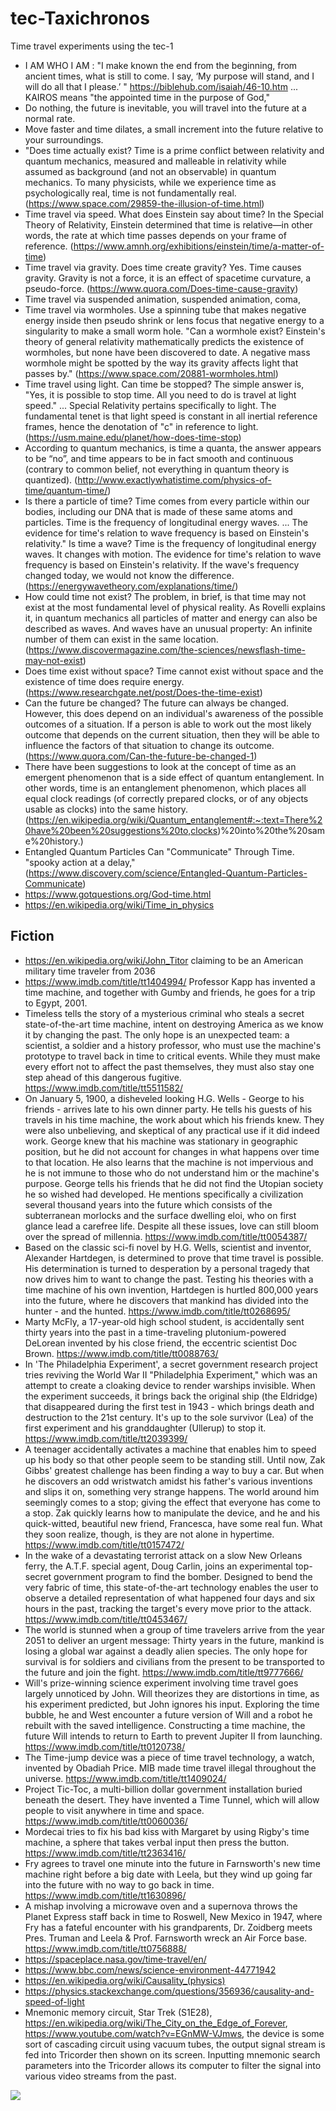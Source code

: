 # tec-Taxichronos
Time travel experiments using the tec-1

- I AM WHO I AM : "I make known the end from the beginning, from ancient times, what is still to come. I say, ‘My purpose will stand, and I will do all that I please.’ " https://biblehub.com/isaiah/46-10.htm  ... KAIROS means "the appointed time in the purpose of God," 
- Do nothing, the future is inevitable, you will travel into the future at a normal rate.
- Move faster and time dilates, a small increment into the future relative to your surroundings.  
- "Does time actually exist? Time is a prime conflict between relativity and quantum mechanics, measured and malleable in relativity while assumed as background (and not an observable) in quantum mechanics. To many physicists, while we experience time as psychologically real, time is not fundamentally real. (https://www.space.com/29859-the-illusion-of-time.html)
- Time travel via speed. What does Einstein say about time? In the Special Theory of Relativity, Einstein determined that time is relative—in other words, the rate at which time passes depends on your frame of reference. (https://www.amnh.org/exhibitions/einstein/time/a-matter-of-time)
- Time travel via gravity. Does time create gravity? Yes. Time causes gravity. Gravity is not a force, it is an effect of spacetime curvature, a pseudo-force. (https://www.quora.com/Does-time-cause-gravity)
- Time travel via suspended animation, suspended animation, coma, 
- Time travel via wormholes. Use a spinning tube that makes negative energy inside then pseudo shrink or lens focus that negative energy to a singularity to make a small worm hole. "Can a wormhole exist? Einstein's theory of general relativity mathematically predicts the existence of wormholes, but none have been discovered to date. A negative mass wormhole might be spotted by the way its gravity affects light that passes by." (https://www.space.com/20881-wormholes.html)
- Time travel using light. Can time be stopped? The simple answer is, "Yes, it is possible to stop time. All you need to do is travel at light speed." ... Special Relativity pertains specifically to light. The fundamental tenet is that light speed is constant in all inertial reference frames, hence the denotation of "c" in reference to light. (https://usm.maine.edu/planet/how-does-time-stop)
- According to quantum mechanics, is time a quanta, the answer appears to be “no”, and time appears to be in fact smooth and continuous (contrary to common belief, not everything in quantum theory is quantized). (http://www.exactlywhatistime.com/physics-of-time/quantum-time/)
- Is there a particle of time? Time comes from every particle within our bodies, including our DNA that is made of these same atoms and particles. Time is the frequency of longitudinal energy waves. ... The evidence for time's relation to wave frequency is based on Einstein's relativity." Is time a wave? Time is the frequency of longitudinal energy waves. It changes with motion. The evidence for time's relation to wave frequency is based on Einstein's relativity. If the wave's frequency changed today, we would not know the difference. (https://energywavetheory.com/explanations/time/)
- How could time not exist? The problem, in brief, is that time may not exist at the most fundamental level of physical reality. As Rovelli explains it, in quantum mechanics all particles of matter and energy can also be described as waves. And waves have an unusual property: An infinite number of them can exist in the same location. (https://www.discovermagazine.com/the-sciences/newsflash-time-may-not-exist)
- Does time exist without space? Time cannot exist without space and the existence of time does require energy.(https://www.researchgate.net/post/Does-the-time-exist)
- Can the future be changed? The future can always be changed. However, this does depend on an individual's awareness of the possible outcomes of a situation. If a person is able to work out the most likely outcome that depends on the current situation, then they will be able to influence the factors of that situation to change its outcome. (https://www.quora.com/Can-the-future-be-changed-1)
- There have been suggestions to look at the concept of time as an emergent phenomenon that is a side effect of quantum entanglement. In other words, time is an entanglement phenomenon, which places all equal clock readings (of correctly prepared clocks, or of any objects usable as clocks) into the same history. (https://en.wikipedia.org/wiki/Quantum_entanglement#:~:text=There%20have%20been%20suggestions%20to,clocks)%20into%20the%20same%20history.)
- Entangled Quantum Particles Can "Communicate" Through Time. "spooky action at a delay," (https://www.discovery.com/science/Entangled-Quantum-Particles-Communicate)
- https://www.gotquestions.org/God-time.html
- https://en.wikipedia.org/wiki/Time_in_physics

## Fiction
- https://en.wikipedia.org/wiki/John_Titor claiming to be an American military time traveler from 2036
- https://www.imdb.com/title/tt1404994/ Professor Kapp has invented a time machine, and together with Gumby and friends, he goes for a trip to Egypt, 2001. 
- Timeless tells the story of a mysterious criminal who steals a secret state-of-the-art time machine, intent on destroying America as we know it by changing the past. The only hope is an unexpected team: a scientist, a soldier and a history professor, who must use the machine's prototype to travel back in time to critical events. While they must make every effort not to affect the past themselves, they must also stay one step ahead of this dangerous fugitive. https://www.imdb.com/title/tt5511582/
- On January 5, 1900, a disheveled looking H.G. Wells - George to his friends - arrives late to his own dinner party. He tells his guests of his travels in his time machine, the work about which his friends knew. They were also unbelieving, and skeptical of any practical use if it did indeed work. George knew that his machine was stationary in geographic position, but he did not account for changes in what happens over time to that location. He also learns that the machine is not impervious and he is not immune to those who do not understand him or the machine's purpose. George tells his friends that he did not find the Utopian society he so wished had developed. He mentions specifically a civilization several thousand years into the future which consists of the subterranean morlocks and the surface dwelling eloi, who on first glance lead a carefree life. Despite all these issues, love can still bloom over the spread of millennia. https://www.imdb.com/title/tt0054387/
- Based on the classic sci-fi novel by H.G. Wells, scientist and inventor, Alexander Hartdegen, is determined to prove that time travel is possible. His determination is turned to desperation by a personal tragedy that now drives him to want to change the past. Testing his theories with a time machine of his own invention, Hartdegen is hurtled 800,000 years into the future, where he discovers that mankind has divided into the hunter - and the hunted. https://www.imdb.com/title/tt0268695/
- Marty McFly, a 17-year-old high school student, is accidentally sent thirty years into the past in a time-traveling plutonium-powered DeLorean invented by his close friend, the eccentric scientist Doc Brown. https://www.imdb.com/title/tt0088763/
- In 'The Philadelphia Experiment', a secret government research project tries reviving the World War II "Philadelphia Experiment," which was an attempt to create a cloaking device to render warships invisible. When the experiment succeeds, it brings back the original ship (the Eldridge) that disappeared during the first test in 1943 - which brings death and destruction to the 21st century. It's up to the sole survivor (Lea) of the first experiment and his granddaughter (Ullerup) to stop it. https://www.imdb.com/title/tt2039399/
- A teenager accidentally activates a machine that enables him to speed up his body so that other people seem to be standing still. Until now, Zak Gibbs' greatest challenge has been finding a way to buy a car. But when he discovers an odd wristwatch amidst his father's various inventions and slips it on, something very strange happens. The world around him seemingly comes to a stop; giving the effect that everyone has come to a stop. Zak quickly learns how to manipulate the device, and he and his quick-witted, beautiful new friend, Francesca, have some real fun. What they soon realize, though, is they are not alone in hypertime. https://www.imdb.com/title/tt0157472/
- In the wake of a devastating terrorist attack on a slow New Orleans ferry, the A.T.F. special agent, Doug Carlin, joins an experimental top-secret government program to find the bomber. Designed to bend the very fabric of time, this state-of-the-art technology enables the user to observe a detailed representation of what happened four days and six hours in the past, tracking the target's every move prior to the attack.  https://www.imdb.com/title/tt0453467/
- The world is stunned when a group of time travelers arrive from the year 2051 to deliver an urgent message: Thirty years in the future, mankind is losing a global war against a deadly alien species. The only hope for survival is for soldiers and civilians from the present to be transported to the future and join the fight. https://www.imdb.com/title/tt9777666/
- Will's prize-winning science experiment involving time travel goes largely unnoticed by John. Will theorizes they are distortions in time, as his experiment predicted, but John ignores his input. Exploring the time bubble, he and West encounter a future version of Will and a robot he rebuilt with the saved intelligence. Constructing a time machine, the future Will intends to return to Earth to prevent Jupiter II from launching. https://www.imdb.com/title/tt0120738/
- The Time-jump device was a piece of time travel technology, a watch, invented by Obadiah Price. MIB made time travel illegal throughout the universe. https://www.imdb.com/title/tt1409024/
- Project Tic-Toc, a multi-billion dollar government installation buried beneath the desert. They have invented a Time Tunnel, which will allow people to visit anywhere in time and space. https://www.imdb.com/title/tt0060036/
- Mordecai tries to fix his bad kiss with Margaret by using Rigby's time machine, a sphere that takes verbal input then press the button. https://www.imdb.com/title/tt2363416/
- Fry agrees to travel one minute into the future in Farnsworth's new time machine right before a big date with Leela, but they wind up going far into the future with no way to go back in time. https://www.imdb.com/title/tt1630896/
- A mishap involving a microwave oven and a supernova throws the Planet Express staff back in time to Roswell, New Mexico in 1947, where Fry has a fateful encounter with his grandparents, Dr. Zoidberg meets Pres. Truman and Leela & Prof. Farnsworth wreck an Air Force base. https://www.imdb.com/title/tt0756888/
- https://spaceplace.nasa.gov/time-travel/en/
- https://www.bbc.com/news/science-environment-44771942
- https://en.wikipedia.org/wiki/Causality_(physics)
- https://physics.stackexchange.com/questions/356936/causality-and-speed-of-light
- Mnemonic memory circuit, Star Trek (S1E28), https://en.wikipedia.org/wiki/The_City_on_the_Edge_of_Forever, https://www.youtube.com/watch?v=EGnMW-VJmws, the device is some sort of cascading circuit using vacuum tubes, the output signal stream is fed into Tricorder then shown on its screen. Inputting mnemonic search parameters into the Tricorder allows its computer to filter the signal into various video streams from the past. 

![](https://github.com/SteveJustin1963/tec-Taxichronos/blob/main/pics/star-trek-1-28-Thecityontheedgeofforeverhd600.jpg)
 
